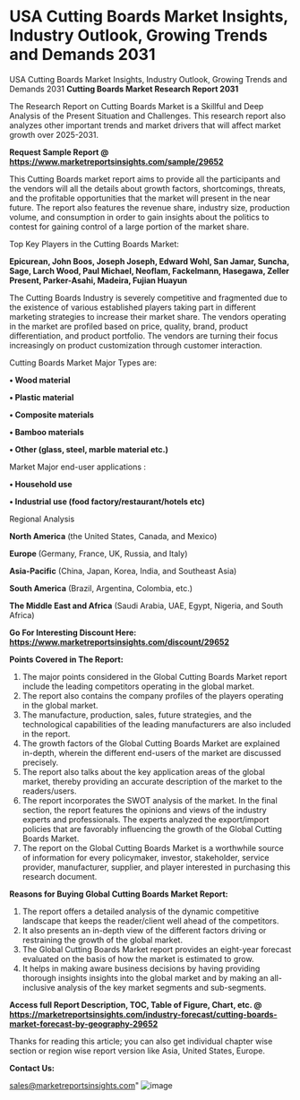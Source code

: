 # USA Cutting Boards Market Insights, Industry Outlook, Growing Trends and Demands 2031
 USA Cutting Boards Market Insights, Industry Outlook, Growing Trends and Demands 2031
<strong>Cutting Boards Market Research Report 2031</strong>

The Research Report on Cutting Boards Market is a Skillful and Deep Analysis of the Present Situation and Challenges. This research report also analyzes other important trends and market drivers that will affect market growth over 2025-2031.

<strong>Request Sample Report @ <a href=https://www.marketreportsinsights.com/sample/29652>https://www.marketreportsinsights.com/sample/29652</a></strong>

This Cutting Boards market report aims to provide all the participants and the vendors will all the details about growth factors, shortcomings, threats, and the profitable opportunities that the market will present in the near future. The report also features the revenue share, industry size, production volume, and consumption in order to gain insights about the politics to contest for gaining control of a large portion of the market share.

Top Key Players in the Cutting Boards Market:

<strong>Epicurean, John Boos, Joseph Joseph, Edward Wohl, San Jamar, Suncha, Sage, Larch Wood, Paul Michael, Neoflam, Fackelmann, Hasegawa, Zeller Present, Parker-Asahi, Madeira, Fujian Huayun</strong>

The Cutting Boards Industry is severely competitive and fragmented due to the existence of various established players taking part in different marketing strategies to increase their market share. The vendors operating in the market are profiled based on price, quality, brand, product differentiation, and product portfolio. The vendors are turning their focus increasingly on product customization through customer interaction.

Cutting Boards Market Major Types are:

<strong>• Wood material

• Plastic material

• Composite materials

• Bamboo materials

• Other (glass, steel, marble material etc.)</strong>

Market Major end-user applications :

<strong>• Household use

• Industrial use (food factory/restaurant/hotels etc)</strong>

Regional Analysis

</u><strong><b>North America</b></strong> (the United States, Canada, and Mexico)

<strong><b>Europe </b></strong>(Germany, France, UK, Russia, and Italy)

<strong><b>Asia-Pacific</b></strong> (China, Japan, Korea, India, and Southeast Asia)

<strong><b>South America</b></strong> (Brazil, Argentina, Colombia, etc.)

<strong><b>The Middle East and Africa</b></strong> (Saudi Arabia, UAE, Egypt, Nigeria, and South Africa)

<strong>Go For Interesting Discount Here: <a href=https://www.marketreportsinsights.com/discount/29652>https://www.marketreportsinsights.com/discount/29652</a></strong>

<strong>Points Covered in The Report:</strong>
<ol>
  <li>The major points considered in the Global Cutting Boards Market report include the leading competitors operating in the global market.</li>
  <li>The report also contains the company profiles of the players operating in the global market.</li>
  <li>The manufacture, production, sales, future strategies, and the technological capabilities of the leading manufacturers are also included in the report.</li>
  <li>The growth factors of the Global Cutting Boards Market are explained in-depth, wherein the different end-users of the market are discussed precisely.</li>
  <li>The report also talks about the key application areas of the global market, thereby providing an accurate description of the market to the readers/users.</li>
  <li>The report incorporates the SWOT analysis of the market. In the final section, the report features the opinions and views of the industry experts and professionals. The experts analyzed the export/import policies that are favorably influencing the growth of the Global Cutting Boards Market.</li>
  <li>The report on the Global Cutting Boards Market is a worthwhile source of information for every policymaker, investor, stakeholder, service provider, manufacturer, supplier, and player interested in purchasing this research document.</li>
</ol>
<strong>Reasons for Buying Global Cutting Boards Market Report:</strong>

<ol>
  <li>The report offers a detailed analysis of the dynamic competitive landscape that keeps the reader/client well ahead of the competitors.</li>
  <li>It also presents an in-depth view of the different factors driving or restraining the growth of the global market.</li>
  <li>The Global Cutting Boards Market report provides an eight-year forecast evaluated on the basis of how the market is estimated to grow.</li>
  <li>It helps in making aware business decisions by having providing thorough insights insights into the global market and by making an all-inclusive analysis of the key market segments and sub-segments.</li>
</ol>
<strong>Access full Report Description, TOC, Table of Figure, Chart, etc. @ <a href=https://marketreportsinsights.com/industry-forecast/cutting-boards-market-forecast-by-geography-29652>https://marketreportsinsights.com/industry-forecast/cutting-boards-market-forecast-by-geography-29652</a></strong>


Thanks for reading this article; you can also get individual chapter wise section or region wise report version like Asia, United States, Europe.

<strong>Contact Us:</strong>

sales@marketreportsinsights.com"
![image](https://github.com/user-attachments/assets/538743a9-4014-4c65-9cf8-6954fceec45b)

